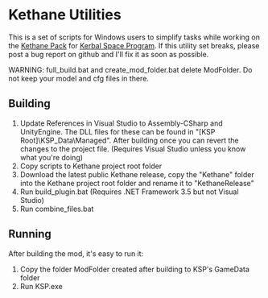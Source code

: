 ﻿Kethane Utilities
=================

This is a set of scripts for Windows users to simplify tasks while working on the [Kethane Pack](https://github.com/Majiir/Kethane) for [Kerbal Space Program](http://www.kerbalspaceprogram.com/). If this utility set breaks, please post a bug report on github and I'll fix it as soon as possible.

WARNING: full_build.bat and create_mod_folder.bat delete ModFolder. Do not keep your model and cfg files in there.

Building
--------

1. Update References in Visual Studio to Assembly-CSharp and UnityEngine. The DLL files for these can be found in "[KSP Root]\KSP_Data\Managed". After building once you can revert the changes to the project file. (Requires Visual Studio unless you know what you're doing)
2. Copy scripts to Kethane project root folder
3. Download the latest public Kethane release, copy the "Kethane" folder into the Kethane project root folder and rename it to "KethaneRelease"
4. Run build_plugin.bat (Requires .NET Framework 3.5 but not Visual Studio)
5. Run combine_files.bat

Running
-------

After building the mod, it's easy to run it:

1. Copy the folder ModFolder created after building to KSP's GameData folder
2. Run KSP.exe